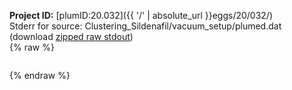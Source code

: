 **Project ID:** [plumID:20.032]({{ '/' | absolute_url }}eggs/20/032/)  
Stderr for source:  Clustering_Sildenafil/vacuum_setup/plumed.dat   
(download [zipped raw stdout](plumed.dat.plumed.stdout.txt.zip))  
{% raw %}
<pre>
</pre>
{% endraw %}
